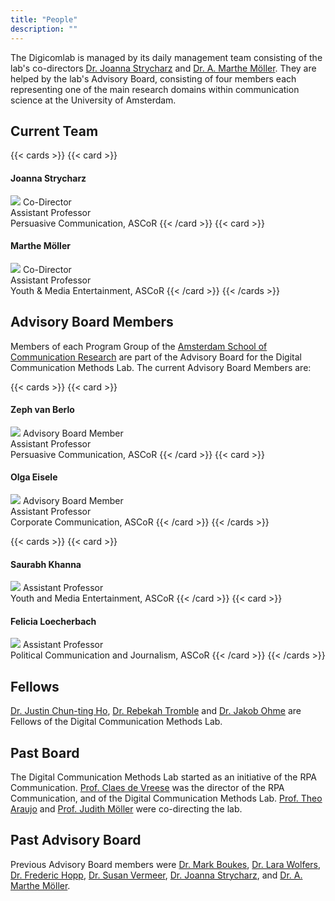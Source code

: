 ```yaml
---
title: "People"
description: ""
---
```


The Digicomlab is managed by its daily management team consisting of the lab's co-directors [Dr. Joanna Strycharz](https://www.uva.nl/en/profile/s/t/j.strycharz/j.strycharz.html) and [Dr. A. Marthe Möller](https://www.uva.nl/en/profile/m/o/a.m.moller/a.m.moller.html). They are helped by the lab's Advisory Board, consisting of four members each representing one of the main research domains within communication science at the University of Amsterdam.



## Current Team

{{< cards >}}
{{< card >}}
#### Joanna Strycharz
![](../profile_pic/jstrycharz.jpg)
Co-Director\
Assistant Professor\
Persuasive Communication, ASCoR
{{< /card >}}
{{< card >}}
#### Marthe Möller
![](../profile_pic/ammoller.jpg)
Co-Director\
Assistant Professor\
Youth & Media Entertainment, ASCoR
{{< /card >}}
{{< /cards >}}

## Advisory Board Members
Members of each Program Group of the [Amsterdam School of Communication Research](https://ascor.uva.nl/) are part of the Advisory Board for the Digital Communication Methods Lab. The current Advisory Board Members are:

{{< cards >}}
{{< card >}}
#### Zeph van Berlo
![](../profile_pic/vanberlo.png)
Advisory Board Member\
Assistant Professor\
Persuasive Communication, ASCoR
{{< /card >}}
{{< card >}}
#### Olga Eisele
![](../profile_pic/eisele.jpg)
Advisory Board Member\
Assistant Professor\
Corporate Communication, ASCoR
{{< /card >}}
{{< /cards >}}

{{< cards >}}
{{< card >}}
#### Saurabh Khanna
![](../profile_pic/khanna.png)
Assistant Professor\
Youth and Media Entertainment, ASCoR
{{< /card >}}
{{< card >}}
#### Felicia Loecherbach
![](../profile_pic/loecherbach.jpeg)
Assistant Professor\
Political Communication and Journalism, ASCoR
{{< /card >}}
{{< /cards >}}

## Fellows
[Dr. Justin Chun-ting Ho](https://dcat.nycu.edu.tw/en/members/justin-chun-ting-ho/), [Dr. Rebekah Tromble](https://smpa.gwu.edu/rebekah-tromble) and [Dr. Jakob Ohme](https://www.weizenbaum-institut.de/portrait/p/jakob-ohme/#page=1&sort=date) are Fellows of the Digital Communication Methods Lab.

## Past Board
The Digital Communication Methods Lab started as an initiative of the RPA Communication. [Prof. Claes de Vreese](https://claesdevreese.wordpress.com/) was the director of the RPA Communication, and of the Digital Communication Methods Lab. [Prof. Theo Araujo](https://theoaraujo.eu/) and [Prof. Judith Möller](https://leibniz-hbi.de/en/staff/judith-moeller) were co-directing the lab.

## Past Advisory Board
Previous Advisory Board members were [Dr. Mark Boukes](https://www.uva.nl/en/profile/b/o/m.boukes/m.boukes.html), [Dr. Lara Wolfers](https://www.uva.nl/en/profile/w/o/l.n.wolfers/l.n.wolfers.html), [Dr. Frederic Hopp](https://fhopp.github.io/), [Dr. Susan Vermeer](https://www.wur.nl/en/persons/susan-vermeer.htm), [Dr. Joanna Strycharz](https://www.uva.nl/en/profile/s/t/j.strycharz/j.strycharz.html), and [Dr. A. Marthe Möller](https://www.uva.nl/en/profile/m/o/a.m.moller/a.m.moller.html).